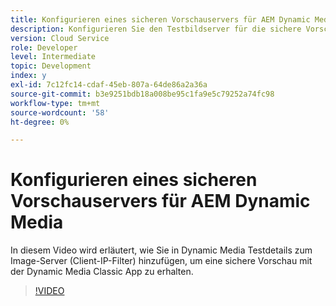 ```yaml
---
title: Konfigurieren eines sicheren Vorschauservers für AEM Dynamic Media
description: Konfigurieren Sie den Testbildserver für die sichere Vorschau mit AEM Dynamic Media Classic App.
version: Cloud Service
role: Developer
level: Intermediate
topic: Development
index: y
exl-id: 7c12fc14-cdaf-45eb-807a-64de86a2a36a
source-git-commit: b3e9251bdb18a008be95c1fa9e5c79252a74fc98
workflow-type: tm+mt
source-wordcount: '58'
ht-degree: 0%

---
```


# Konfigurieren eines sicheren Vorschauservers für AEM Dynamic Media

In diesem Video wird erläutert, wie Sie in Dynamic Media Testdetails zum Image-Server (Client-IP-Filter) hinzufügen, um eine sichere Vorschau mit der Dynamic Media Classic App zu erhalten.

>[!VIDEO](https://video.tv.adobe.com/v/335462?quality=12&learn=on)
